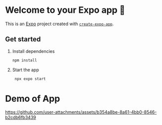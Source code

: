 # Welcome to your Expo app 👋

This is an [Expo](https://expo.dev) project created with [`create-expo-app`](https://www.npmjs.com/package/create-expo-app).

## Get started

1. Install dependencies

   ```bash
   npm install
   ```

2. Start the app

   ```bash
    npx expo start
   ```

# Demo of App

https://github.com/user-attachments/assets/b354a8be-8a61-4bb0-8546-b2cdb6fb3439
